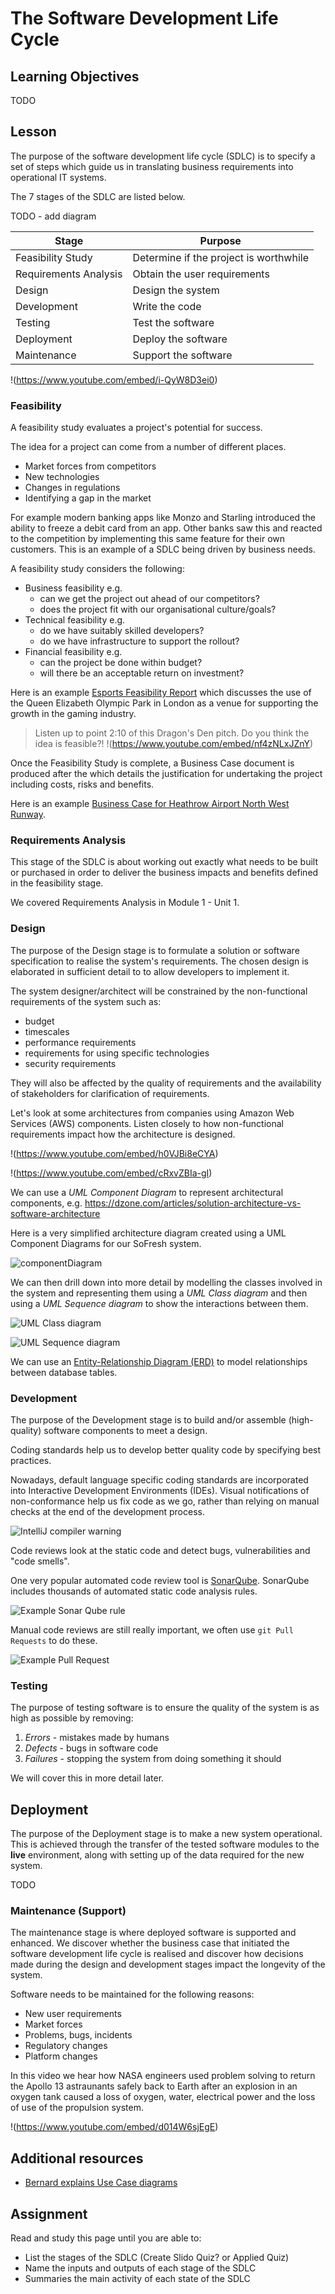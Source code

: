 # The Software Development Life Cycle

## Learning Objectives
TODO

## Lesson
The purpose of the software development life cycle (SDLC) is to specify a set of steps which guide us in translating business requirements into operational IT systems.

The 7 stages of the SDLC are listed below.

TODO - add diagram

|**Stage**|**Purpose**|
|---------|-----------|
|Feasibility Study|Determine if the project is worthwhile|
|Requirements Analysis|Obtain the user requirements|
|Design|Design the system|
|Development|Write the code|
|Testing|Test the software|
|Deployment|Deploy the software|
|Maintenance|Support the software|

!(https://www.youtube.com/embed/i-QyW8D3ei0)

### Feasibility
A feasibility study evaluates a project's potential for success. 

The idea for a project can come from a number of different places.

*   Market forces from competitors
*   New technologies
*   Changes in regulations
*   Identifying a gap in the market

For example modern banking apps like Monzo and Starling introduced the ability to freeze a debit card from an app. Other banks saw this and reacted to the competition by implementing this same feature for their own customers. This is an example of a SDLC being driven by business needs.

A feasibility study considers the following:
* Business feasibility e.g.
   * can we get the project out ahead of our competitors?
   * does the project fit with our organisational culture/goals?
* Technical feasibility e.g.
   * do we have suitably skilled developers?
   * do we have infrastructure to support the rollout?
* Financial feasibility e.g.
   * can the project be done within budget?
   * will there be an acceptable return on investment?

Here is an example [Esports Feasibility Report](https://www.hereeast.com/documents/18/HEREEAST-210125_Esports_Feasibility_Report_Final.pdf) which discusses the use of the Queen Elizabeth Olympic Park in London as a venue for supporting the growth in the gaming industry.

> Listen up to point 2:10 of this Dragon's Den pitch. Do you think the idea is feasible?! 
!(https://www.youtube.com/embed/nf4zNLxJZnY)

Once the Feasibility Study is complete, a Business Case document is produced after the which details the justification for undertaking the project including costs, risks and benefits. 

Here is an example [Business Case for Heathrow Airport North West Runway](https://assets.publishing.service.gov.uk/government/uploads/system/uploads/attachment_data/file/374664/evidence-base-heathrow-north-west-final.pdf).

### Requirements Analysis
This stage of the SDLC is about working out exactly what needs to be built or purchased in order to deliver the business impacts and benefits defined in the feasibility stage. 

We covered Requirements Analysis in Module 1 - Unit 1.

### Design

The purpose of the Design stage is to formulate a solution or software specification to realise the system's requirements. The chosen design is elaborated in sufficient detail to to allow developers to implement it.

The system designer/architect will be constrained by the non-functional requirements of the system such as:
* budget
* timescales
* performance requirements
* requirements for using specific technologies
* security requirements

They will also be affected by the quality of requirements and the availability of stakeholders for clarification of requirements.

Let's look at some architectures from companies using Amazon Web Services (AWS) components. Listen closely to how non-functional requirements impact how the architecture is designed.

!(https://www.youtube.com/embed/h0VJBi8eCYA)

!(https://www.youtube.com/embed/cRxvZBIa-gI)

We can use a _UML Component Diagram_ to represent architectural components, e.g. https://dzone.com/articles/solution-architecture-vs-software-architecture

Here is a very simplified architecture diagram created using a UML Component Diagrams for our SoFresh system. 

![componentDiagram](https://user-images.githubusercontent.com/1316724/141865154-26e469bc-6681-4072-90e9-efefb61a2e37.png)

We can then drill down into more detail by modelling the classes involved in the system and representing them using a _UML Class diagram_ and then using a _UML Sequence diagram_ to show the interactions between them.

![UML Class diagram](https://user-images.githubusercontent.com/1316724/142079800-2ecdd1a0-a244-4187-b735-22f1077a5276.png)

![UML Sequence diagram](https://user-images.githubusercontent.com/1316724/142079993-330edb60-175b-428e-b8ae-46dacf1fcf5e.png)

We can use an [Entity-Relationship Diagram (ERD)](https://www.lucidchart.com/pages/er-diagrams) to model relationships between database tables. 

### Development
The purpose of the Development stage is to build and/or assemble (high-quality) software components to meet a design.

Coding standards help us to develop better quality code by specifying best practices.

Nowadays, default language specific coding standards are incorporated into Interactive Development Environments (IDEs). Visual notifications of non-conformance help us fix code as we go, rather than relying on manual checks at the end of the development process. 

![IntelliJ compiler warning](https://user-images.githubusercontent.com/1316724/142285886-811efd5b-00a5-4fae-9f45-4711bf9c7843.png)

Code reviews look at the static code and detect bugs, vulnerabilities and "code smells". 

One very popular automated code review tool is [SonarQube](https://www.sonarqube.org/). SonarQube includes thousands of automated static code analysis rules.

![Example Sonar Qube rule](https://user-images.githubusercontent.com/1316724/142284540-6294c674-5cef-4cc2-a485-775265ac7eb6.PNG)

Manual code reviews are still really important, we often use `git Pull Requests` to do these.

![Example Pull Request](https://user-images.githubusercontent.com/1316724/142287329-6d434f59-739e-49ee-8824-8a8de1a5ef68.png)

### Testing
The purpose of testing software is to ensure the quality of the system is as high as possible by removing:

1. _Errors_ - mistakes made by humans
1. _Defects_ - bugs in software code
1. _Failures_ - stopping the system from doing something it should

We will cover this in more detail later.

## Deployment
The purpose of the Deployment stage is to make a new system operational. This is achieved through the transfer of the tested software modules to the **live** environment, along with setting up of the data required for the new system.

TODO

### Maintenance (Support)
The maintenance stage is where deployed software is supported and enhanced. We discover whether the business case that initiated the software development life cycle is realised and discover how decisions made during the design and development stages impact the longevity of the system.

Software needs to be maintained for the following reasons:

*   New user requirements
*   Market forces
*   Problems, bugs, incidents
*   Regulatory changes
*   Platform changes

In this video we hear how NASA engineers used problem solving to return the Apollo 13 astraunants safely back to Earth after an explosion in an oxygen tank caused a loss of oxygen, water, electrical power and the loss of use of the propulsion system.

!(https://www.youtube.com/embed/d014W6sjEgE)



## Additional resources
* [Bernard explains Use Case diagrams](https://www.youtube.com/embed/fqFJcX6F43M)

## Assignment

Read and study this page until you are able to:

* List the stages of the SDLC (Create Slido Quiz? or Applied Quiz)
* Name the inputs and outputs of each stage of the SDLC
* Summaries the main activity of each state of the SDLC
